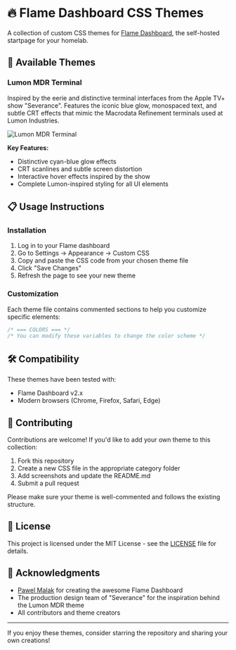# 🔥 Flame Dashboard CSS Themes

A collection of custom CSS themes for [Flame Dashboard](https://github.com/pawelmalak/flame), the self-hosted startpage for your homelab.

<!--screenshot grid     ![Theme Showcase](https://i.imgur.com/placeholder.jpg)  -->

## 🎨 Available Themes

### Lumon MDR Terminal
Inspired by the eerie and distinctive terminal interfaces from the Apple TV+ show "Severance". Features the iconic blue glow, monospaced text, and subtle CRT effects that mimic the Macrodata Refinement terminals used at Lumon Industries.

![Lumon MDR Terminal](lumon-MDR.jpg) 

**Key Features:**
- Distinctive cyan-blue glow effects
- CRT scanlines and subtle screen distortion
- Interactive hover effects inspired by the show
- Complete Lumon-inspired styling for all UI elements

<!--
### [Another Theme Name]
*Brief description of the theme*

![Theme Name](https://i.imgur.com/placeholder-theme.jpg)
-->
## 📋 Usage Instructions

### Installation

1. Log in to your Flame dashboard
2. Go to Settings → Appearance → Custom CSS
3. Copy and paste the CSS code from your chosen theme file
4. Click "Save Changes"
5. Refresh the page to see your new theme

### Customization

Each theme file contains commented sections to help you customize specific elements:

```css
/* === COLORS === */
/* You can modify these variables to change the color scheme */
```

## 🛠️ Compatibility

These themes have been tested with:
- Flame Dashboard v2.x
- Modern browsers (Chrome, Firefox, Safari, Edge)

## 🤝 Contributing

Contributions are welcome! If you'd like to add your own theme to this collection:

1. Fork this repository
2. Create a new CSS file in the appropriate category folder
3. Add screenshots and update the README.md
4. Submit a pull request

Please make sure your theme is well-commented and follows the existing structure.

## 📜 License

This project is licensed under the MIT License - see the [LICENSE](LICENSE) file for details.

## 🙏 Acknowledgments

- [Pawel Malak](https://github.com/pawelmalak) for creating the awesome Flame Dashboard
- The production design team of "Severance" for the inspiration behind the Lumon MDR theme
- All contributors and theme creators

---

If you enjoy these themes, consider starring the repository and sharing your own creations!
